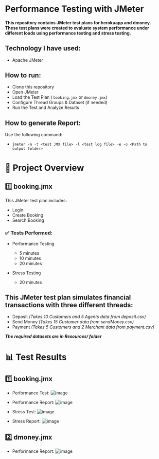 # Performance Testing with JMeter
#### This repository contains JMeter test plans for herokuapp and dmoney. These test plans were created to evaluate system performance under different loads using performance testing and stress testing.



## Technology I have used:
- Apache JMeter


## How to run:
- Clone this repository
- Open JMeter
- Load the Test Plan ( ```booking.jmx``` or ```dmoney.jmx```)
- Configure Thread Groups & Dataset (if needed)
- Run the Test and Analyze Results

## How to generate Report:
Use the following command:
- ```jmeter -n -t <test JMX file> -l <test log file> -e -o <Path to output folder>```


# 📌 Project Overview
## 1️⃣ booking.jmx
This JMeter test plan includes:


- Login
- Create Booking
- Search Booking

### ✅ Tests Performed:

 - Performance Testing
    - 5 minutes
    - 10 minutes
    - 20 minutes

  
- Stress Testing 
    - 20 minutes

##  This JMeter test plan simulates financial transactions with three different threads:

- Deposit _(Takes 10 Customers and 5 Agents data from deposit.csv)_
- Send Money _(Takes 15 Customer data from sendMoney.csv)_
- Payment _(Takes 5 Customers and 2 Merchant data from payment.csv)_

***The required datasets are in Resources/ folder***

# 📊 Test Results

## 1️⃣ booking.jmx

- Performance Test:
![image](https://github.com/user-attachments/assets/bc940ee3-8c14-40ba-98ed-9940e73d4a86)

- Performance Report:
![image](https://github.com/user-attachments/assets/01dc39bb-191f-4a72-9e16-b5c4902fd6b5)

- Stress Test:
![image](https://github.com/user-attachments/assets/a5cbc473-c959-4e33-9454-c1e0f5602d51)

- Stress Report:
![image](https://github.com/user-attachments/assets/c22d223e-ee4d-4be6-980b-f02d65d61a3b)



## 2️⃣ dmoney.jmx

- Performance Report:
![image](https://github.com/user-attachments/assets/b0f60f73-d62f-49eb-8a19-ffda10cb8386)

